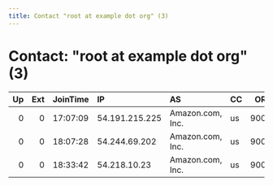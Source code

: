 ```yaml
---
title: Contact "root at example dot org" (3)
---
```


# Contact: "root at example dot org" (3)

|   Up |   Ext | JoinTime   | IP             | AS               | CC   |   ORp |   Dirp | OS    | Version   | Nickname            |   eFamMembers |
|-----:|------:|:-----------|:---------------|:-----------------|:-----|------:|-------:|:------|:----------|:--------------------|--------------:|
|    0 |     0 | 17:07:09   | 54.191.215.225 | Amazon.com, Inc. | us   |  9001 |      0 | Linux | 0.2.5.14  | citest22729fuKZMzKn |             1 |
|    0 |     0 | 18:07:28   | 54.244.69.202  | Amazon.com, Inc. | us   |  9001 |      0 | Linux | 0.2.5.14  | citest22731axAeFRUC |             1 |
|    0 |     0 | 18:33:42   | 54.218.10.23   | Amazon.com, Inc. | us   |  9001 |      0 | Linux | 0.2.5.14  | citest22734axAeFRUC |             1 |
